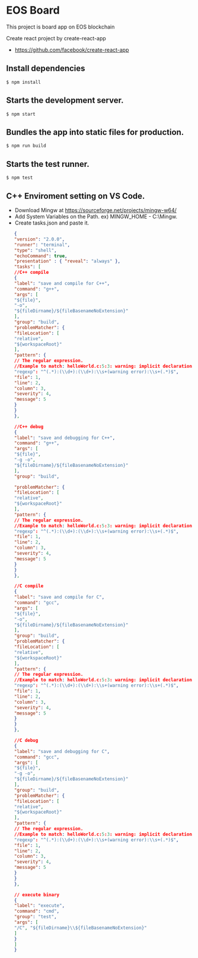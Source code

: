 # EOS Board
This project is board app on EOS blockchain

Create react project by create-react-app
- https://github.com/facebook/create-react-app

## Install dependencies
```
$ npm install
```

## Starts the development server.
```
$ npm start
```

## Bundles the app into static files for production.
```
$ npm run build
```

## Starts the test runner.
```
$ npm test
```
## C++ Enviroment setting on VS Code.
- Download Mingw at https://sourceforge.net/projects/mingw-w64/
- Add System Variables on the Path. ex) MINGW_HOME - C:\Mingw.
- Create tasks.json and paste it.
```json
   {
   "version": "2.0.0",
   "runner": "terminal",
   "type": "shell",
   "echoCommand": true,
   "presentation" : { "reveal": "always" },
   "tasks": [
   //C++ compile
   {
   "label": "save and compile for C++",
   "command": "g++",
   "args": [
   "${file}",
   "-o",
   "${fileDirname}/${fileBasenameNoExtension}"
   ],
   "group": "build",
   "problemMatcher": {
   "fileLocation": [
   "relative",
   "${workspaceRoot}"
   ],
   "pattern": {
   // The regular expression.
   //Example to match: helloWorld.c:5:3: warning: implicit declaration of function 'prinft'
   "regexp": "^(.*):(\\d+):(\\d+):\\s+(warning error):\\s+(.*)$",
   "file": 1,
   "line": 2,
   "column": 3,
   "severity": 4,
   "message": 5
   }
   }
   },

   //C++ debug
   {
   "label": "save and debugging for C++",
   "command": "g++",
   "args": [
   "${file}",
   "-g -o",
   "${fileDirname}/${fileBasenameNoExtension}"
   ],
   "group": "build",

   "problemMatcher": {
   "fileLocation": [
   "relative",
   "${workspaceRoot}"
   ],
   "pattern": {
   // The regular expression.
   //Example to match: helloWorld.c:5:3: warning: implicit declaration of function 'prinft'
   "regexp": "^(.*):(\\d+):(\\d+):\\s+(warning error):\\s+(.*)$",
   "file": 1,
   "line": 2,
   "column": 3,
   "severity": 4,
   "message": 5
   }
   }
   },

   //C compile
   {
   "label": "save and compile for C",
   "command": "gcc",
   "args": [
   "${file}",
   "-o",
   "${fileDirname}/${fileBasenameNoExtension}"
   ],
   "group": "build",
   "problemMatcher": {
   "fileLocation": [
   "relative",
   "${workspaceRoot}"
   ],
   "pattern": {
   // The regular expression.
   //Example to match: helloWorld.c:5:3: warning: implicit declaration of function 'prinft'
   "regexp": "^(.*):(\\d+):(\\d+):\\s+(warning error):\\s+(.*)$",
   "file": 1,
   "line": 2,
   "column": 3,
   "severity": 4,
   "message": 5
   }
   }
   },

   //C debug
   {
   "label": "save and debugging for C",
   "command": "gcc",
   "args": [
   "${file}",
   "-g -o",
   "${fileDirname}/${fileBasenameNoExtension}"
   ],
   "group": "build",
   "problemMatcher": {
   "fileLocation": [
   "relative",
   "${workspaceRoot}"
   ],
   "pattern": {
   // The regular expression.
   //Example to match: helloWorld.c:5:3: warning: implicit declaration of function 'prinft'
   "regexp": "^(.*):(\\d+):(\\d+):\\s+(warning error):\\s+(.*)$",
   "file": 1,
   "line": 2,
   "column": 3,
   "severity": 4,
   "message": 5
   }
   }
   },

   // execute binary
   {
   "label": "execute",
   "command": "cmd",
   "group": "test",
   "args": [
   "/C", "${fileDirname}\\${fileBasenameNoExtension}"
   ]
   }
   ]
   }
```
